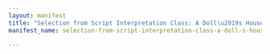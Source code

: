 ```yaml
---
layout: manifest
title: "Selection from Script Interpretation Class: A Doll\u2019s House by Henrik Ibsen"
manifest_name: selection-from-script-interpretation-class-a-doll-s-house-by-henrik-ibsen

---
```

